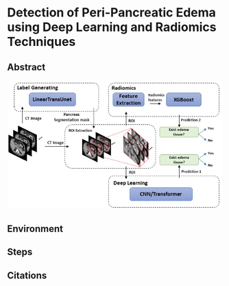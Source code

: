 # Detection of Peri-Pancreatic Edema using Deep Learning and Radiomics Techniques

## Abstract
![Workflow](https://github.com/NUBagciLab/Peri-Pancreatic-Edema-Detection/blob/main/Fig1.jpg)

## Environment

## Steps

## Citations
